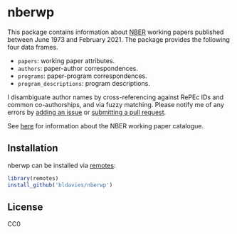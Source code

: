 # nberwp

This package contains information about [NBER](https://www.nber.org) working papers published between June 1973 and February 2021.
The package provides the following four data frames.

* `papers`: working paper attributes.
* `authors`: paper-author correspondences.
* `programs`: paper-program correspondences.
* `program_descriptions`: program descriptions.

I disambiguate author names by cross-referencing against RePEc IDs and common co-authorships, and via fuzzy matching.
Please notify me of any errors by [adding an issue](https://github.com/bldavies/nberwp/issues) or [submitting a pull request](https://github.com/bldavies/nberwp/pulls).

See [here](https://www.nber.org/policies.html) for information about the NBER working paper catalogue.

## Installation

nberwp can be installed via [remotes](https://github.com/r-lib/remotes):

```r
library(remotes)
install_github('bldavies/nberwp')
```

## License

CC0
